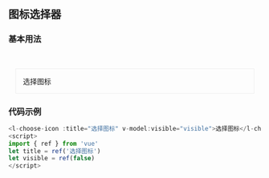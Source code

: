 ## 图标选择器

### 基本用法
<br>

<div style="padding: 1em; margin: 1em; border: 1px solid #eee;">
    <l-choose-icon :title="选择图标" v-model:visible="visible">选择图标</l-choose-icon>
</div>

### 代码示例
<script>
import { ref } from 'vue'
let visible = ref(false)
</script>

```js
<l-choose-icon :title="选择图标" v-model:visible="visible">选择图标</l-choose-icon>
<script>
import { ref } from 'vue'
let title = ref('选择图标')
let visible = ref(false)
</script>
```